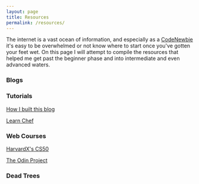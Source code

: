 ```yaml
---
layout: page
title: Resources
permalink: /resources/
---
```


The internet is a vast ocean of information, and especially as a [CodeNewbie](http://www.codenewbie.org) it's easy to be overwhelmed or not know where to start once you've gotten your feet wet. On this page I will attempt to compile the resources that helped me get past the beginner phase and into intermediate and even advanced waters.

### Blogs

### Tutorials

[How I built this blog](https://www.smashingmagazine.com/2014/08/build-blog-jekyll-github-pages/)

[Learn Chef](https://learn.chef.io/)

### Web Courses

[HarvardX's CS50](http://www.edx.org/course/introduction-computer-science-harvardx-cs50x)

[The Odin Project](http://www.theodinproject.com)

### Dead Trees


<!-- [LINK_TEXT](LINK_URL) -->
